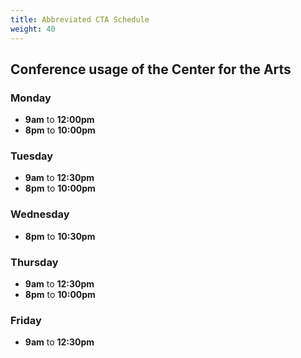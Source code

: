```yaml
---
title: Abbreviated CTA Schedule
weight: 40
---
```


## Conference usage of the Center for the Arts

### Monday

- **9am** to **12:00pm**
- **8pm** to **10:00pm**

### Tuesday

- **9am** to **12:30pm**
- **8pm** to **10:00pm**

### Wednesday

- **8pm** to **10:30pm**

### Thursday

- **9am** to **12:30pm**
- **8pm** to **10:00pm**

### Friday

- **9am** to **12:30pm**

